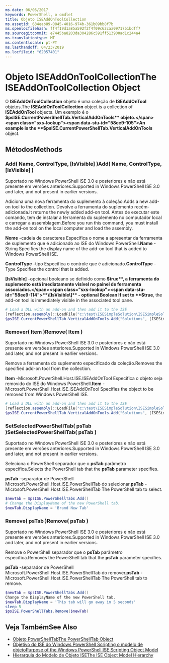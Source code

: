 ```yaml
---
ms.date: 06/05/2017
keywords: PowerShell, o cmdlet
title: Objeto ISEAddOnToolCollection
ms.assetid: 634eab89-0845-4016-974b-361b09bb8f7b
ms.openlocfilehash: ff4f19d1a85a592f2f4f09c62caa0971751bdff7
ms.sourcegitcommit: e7445ba8203da304286c591ff513900ad1c244a4
ms.translationtype: MT
ms.contentlocale: pt-PT
ms.lasthandoff: 04/23/2019
ms.locfileid: "62057401"
---
```

# <a name="the-iseaddontoolcollection-object"></a><span data-ttu-id="58ee9-103">Objeto ISEAddOnToolCollection</span><span class="sxs-lookup"><span data-stu-id="58ee9-103">The ISEAddOnToolCollection Object</span></span>

<span data-ttu-id="58ee9-104">O **ISEAddOnToolCollection** objeto é uma coleção de **ISEAddOnTool** objetos.</span><span class="sxs-lookup"><span data-stu-id="58ee9-104">The **ISEAddOnToolCollection** object is a collection of **ISEAddOnTool** objects.</span></span> <span data-ttu-id="58ee9-105">Um exemplo é o **$psISE.CurrentPowerShellTab.VerticalAddOnTools** objeto.</span><span class="sxs-lookup"><span data-stu-id="58ee9-105">An example is the **$psISE.CurrentPowerShellTab.VerticalAddOnTools** object.</span></span>

## <a name="methods"></a><span data-ttu-id="58ee9-106">Métodos</span><span class="sxs-lookup"><span data-stu-id="58ee9-106">Methods</span></span>

### <a name="add-name-controltype-isvisible-"></a><span data-ttu-id="58ee9-107">Add\( Name, ControlType, \[IsVisible\] \)</span><span class="sxs-lookup"><span data-stu-id="58ee9-107">Add\( Name, ControlType, \[IsVisible\] \)</span></span>

<span data-ttu-id="58ee9-108">Suportado no Windows PowerShell ISE 3.0 e posteriores e não está presente em versões anteriores.</span><span class="sxs-lookup"><span data-stu-id="58ee9-108">Supported in Windows PowerShell ISE 3.0 and later, and not present in earlier versions.</span></span>

<span data-ttu-id="58ee9-109">Adiciona uma nova ferramenta do suplemento à coleção.</span><span class="sxs-lookup"><span data-stu-id="58ee9-109">Adds a new add-on tool to the collection.</span></span> <span data-ttu-id="58ee9-110">Devolve a ferramenta do suplemento recém-adicionada.</span><span class="sxs-lookup"><span data-stu-id="58ee9-110">It returns the newly added add-on tool.</span></span> <span data-ttu-id="58ee9-111">Antes de executar este comando, tem de instalar a ferramenta do suplemento no computador local e carregar a assemblagem.</span><span class="sxs-lookup"><span data-stu-id="58ee9-111">Before you run this command, you must install the add-on tool on the local computer and load the assembly.</span></span>

<span data-ttu-id="58ee9-112">**Nome** -cadeia de caracteres Especifica o nome a apresentar da ferramenta de suplemento que é adicionado ao ISE do Windows PowerShell.</span><span class="sxs-lookup"><span data-stu-id="58ee9-112">**Name** - String Specifies the display name of the add-on tool that is added to Windows PowerShell ISE.</span></span>

<span data-ttu-id="58ee9-113">**ControlType** -tipo Especifica o controle que é adicionado.</span><span class="sxs-lookup"><span data-stu-id="58ee9-113">**ControlType** -Type Specifies the control that is added.</span></span>

<span data-ttu-id="58ee9-114">**\[IsVisible\]**  -opcional booleano se definido como **$true**, a ferramenta do suplemento está imediatamente visível no painel de ferramenta associados.</span><span class="sxs-lookup"><span data-stu-id="58ee9-114">**\[IsVisible\]** - optional Boolean If set to **$true**, the add-on tool is immediately visible in the associated tool pane.</span></span>

```powershell
# Load a DLL with an add-on and then add it to the ISE
[reflection.assembly]::LoadFile("c:\test\ISESimpleSolution\ISESimpleSolution.dll")
$psISE.CurrentPowerShellTab.VerticalAddOnTools.Add("Solutions", [ISESimpleSolution.Solution], $true)
```

### <a name="remove-item-"></a><span data-ttu-id="58ee9-115">Remover\( Item \)</span><span class="sxs-lookup"><span data-stu-id="58ee9-115">Remove\( Item \)</span></span>

<span data-ttu-id="58ee9-116">Suportado no Windows PowerShell ISE 3.0 e posteriores e não está presente em versões anteriores.</span><span class="sxs-lookup"><span data-stu-id="58ee9-116">Supported in Windows PowerShell ISE 3.0 and later, and not present in earlier versions.</span></span>

<span data-ttu-id="58ee9-117">Remove a ferramenta do suplemento especificado da coleção.</span><span class="sxs-lookup"><span data-stu-id="58ee9-117">Removes the specified add-on tool from the collection.</span></span>

<span data-ttu-id="58ee9-118">**Item** -Microsoft.PowerShell.Host.ISE.ISEAddOnTool Especifica o objeto seja removido do ISE do Windows PowerShell.</span><span class="sxs-lookup"><span data-stu-id="58ee9-118">**Item** - Microsoft.PowerShell.Host.ISE.ISEAddOnTool Specifies the object to be removed from Windows PowerShell ISE.</span></span>

```powershell
# Load a DLL with an add-on and then add it to the ISE
[reflection.assembly]::LoadFile("c:\test\ISESimpleSolution\ISESimpleSolution.dll")
$psISE.CurrentPowerShellTab.VerticalAddOnTools.Add("Solutions", [ISESimpleSolution.Solution], $true)
```

### <a name="setselectedpowershelltab-pstab-"></a><span data-ttu-id="58ee9-119">SetSelectedPowerShellTab\( psTab \)</span><span class="sxs-lookup"><span data-stu-id="58ee9-119">SetSelectedPowerShellTab\( psTab \)</span></span>

<span data-ttu-id="58ee9-120">Suportado no Windows PowerShell ISE 3.0 e posteriores e não está presente em versões anteriores.</span><span class="sxs-lookup"><span data-stu-id="58ee9-120">Supported in Windows PowerShell ISE 3.0 and later, and not present in earlier versions.</span></span>

<span data-ttu-id="58ee9-121">Seleciona o PowerShell separador que o **psTab** parâmetro especifica.</span><span class="sxs-lookup"><span data-stu-id="58ee9-121">Selects the PowerShell tab that the **psTab** parameter specifies.</span></span>

<span data-ttu-id="58ee9-122">**psTab** -separador de PowerShell Microsoft.PowerShell.Host.ISE.PowerShellTab do selecionar.</span><span class="sxs-lookup"><span data-stu-id="58ee9-122">**psTab** - Microsoft.PowerShell.Host.ISE.PowerShellTab The PowerShell tab to select.</span></span>

```powershell
$newTab = $psISE.PowerShellTabs.Add()
# Change the DisplayName of the new PowerShell tab.
$newTab.DisplayName = 'Brand New Tab'
```

### <a name="remove-pstab-"></a><span data-ttu-id="58ee9-123">Remove\( psTab \)</span><span class="sxs-lookup"><span data-stu-id="58ee9-123">Remove\( psTab \)</span></span>

<span data-ttu-id="58ee9-124">Suportado no Windows PowerShell ISE 3.0 e posteriores e não está presente em versões anteriores.</span><span class="sxs-lookup"><span data-stu-id="58ee9-124">Supported in Windows PowerShell ISE 3.0 and later, and not present in earlier versions.</span></span>

<span data-ttu-id="58ee9-125">Remove o PowerShell separador que o **psTab** parâmetro especifica.</span><span class="sxs-lookup"><span data-stu-id="58ee9-125">Removes the PowerShell tab that the **psTab** parameter specifies.</span></span>

<span data-ttu-id="58ee9-126">**psTab** -separador de PowerShell Microsoft.PowerShell.Host.ISE.PowerShellTab do remover.</span><span class="sxs-lookup"><span data-stu-id="58ee9-126">**psTab** - Microsoft.PowerShell.Host.ISE.PowerShellTab The PowerShell tab to remove.</span></span>

```powershell
$newTab = $psISE.PowerShellTabs.Add()
Change the DisplayName of the new PowerShell tab.
$newTab.DisplayName = 'This tab will go away in 5 seconds'
sleep 5
$psISE.PowerShellTabs.Remove($newTab)
```

## <a name="see-also"></a><span data-ttu-id="58ee9-127">Veja Também</span><span class="sxs-lookup"><span data-stu-id="58ee9-127">See Also</span></span>

- [<span data-ttu-id="58ee9-128">Objeto PowerShellTab</span><span class="sxs-lookup"><span data-stu-id="58ee9-128">The PowerShellTab Object</span></span>](The-PowerShellTab-Object.md)
- [<span data-ttu-id="58ee9-129">Objetivo do ISE do Windows PowerShell Scripting o modelo de objeto</span><span class="sxs-lookup"><span data-stu-id="58ee9-129">Purpose of the Windows PowerShell ISE Scripting Object Model</span></span>](Purpose-of-the-Windows-PowerShell-ISE-Scripting-Object-Model.md)
- [<span data-ttu-id="58ee9-130">Hierarquia do Modelo de Objeto ISE</span><span class="sxs-lookup"><span data-stu-id="58ee9-130">The ISE Object Model Hierarchy</span></span>](The-ISE-Object-Model-Hierarchy.md)